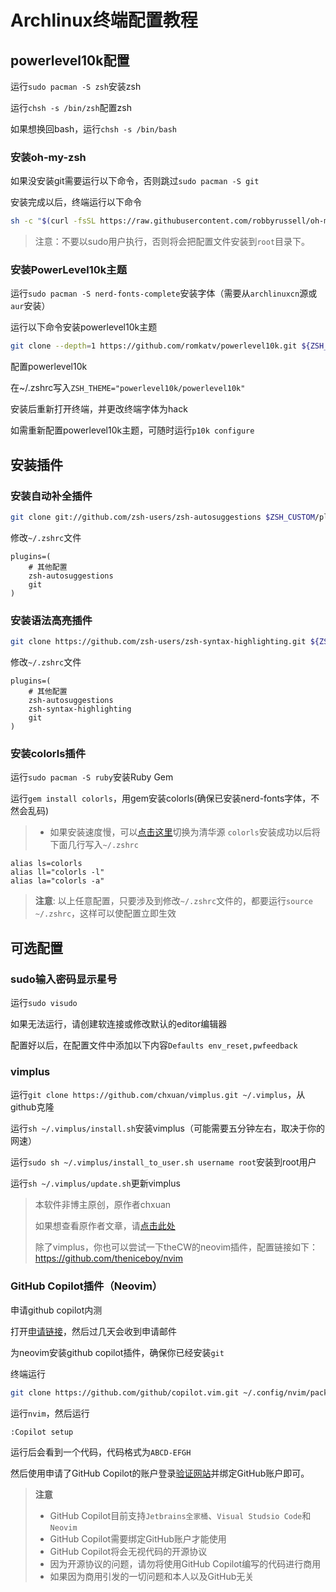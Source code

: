 # Archlinux终端配置教程
## powerlevel10k配置

运行`sudo pacman -S zsh`安装zsh 

运行`chsh -s /bin/zsh`配置zsh

如果想换回bash，运行`chsh -s /bin/bash`

### 安装oh-my-zsh

如果没安装git需要运行以下命令，否则跳过`sudo pacman -S git`

安装完成以后，终端运行以下命令
```bash
sh -c "$(curl -fsSL https://raw.githubusercontent.com/robbyrussell/oh-my-zsh/master/tools/install.sh)" 
```
> 注意：不要以sudo用户执行，否则将会把配置文件安装到`root`目录下。

### 安装PowerLevel10k主题

运行`sudo pacman -S nerd-fonts-complete`安装字体（需要从`archlinuxcn`源或`aur`安装）

运行以下命令安装powerlevel10k主题
```bash
git clone --depth=1 https://github.com/romkatv/powerlevel10k.git ${ZSH_CUSTOM:-$HOME/.oh-my-zsh/custom}/themes/powerlevel10k
```

配置powerlevel10k

在~/.zshrc写入`ZSH_THEME="powerlevel10k/powerlevel10k" `

安装后重新打开终端，并更改终端字体为hack

如需重新配置powerlevel10k主题，可随时运行`p10k configure`

## 安装插件

### 安装自动补全插件

```bash
git clone git://github.com/zsh-users/zsh-autosuggestions $ZSH_CUSTOM/plugins/zsh-autosuggestions
```
修改`~/.zshrc`文件
```
plugins=(
    # 其他配置
    zsh-autosuggestions
    git
)
```

### 安装语法高亮插件

```bash
git clone https://github.com/zsh-users/zsh-syntax-highlighting.git ${ZSH_CUSTOM:-~/.oh-my-zsh/custom}/plugins/zsh-syntax-highlighting
```
修改`~/.zshrc`文件
```
plugins=(
    # 其他配置
    zsh-autosuggestions
    zsh-syntax-highlighting
    git
)
```
### 安装colorls插件

运行`sudo pacman -S ruby`安装Ruby Gem

运行`gem install colorls`，用gem安装colorls(确保已安装nerd-fonts字体，不然会乱码)

> - 如果安装速度慢，可以[点击这里](https://mirror.tuna.tsinghua.edu.cn/help/rubygems/)切换为清华源
`colorls`安装成功以后将下面几行写入`~/.zshrc`
```
alias ls=colorls
alias ll="colorls -l"
alias la="colorls -a"
```
> **注意**: 以上任意配置，只要涉及到修改`~/.zshrc`文件的，都要运行`source ~/.zshrc`，这样可以使配置立即生效

## 可选配置

### sudo输入密码显示星号

运行`sudo visudo`

如果无法运行，请创建软连接或修改默认的editor编辑器 

配置好以后，在配置文件中添加以下内容`Defaults env_reset,pwfeedback`

### vimplus

运行`git clone https://github.com/chxuan/vimplus.git ~/.vimplus`，从github克隆

运行`sh ~/.vimplus/install.sh`安装vimplus（可能需要五分钟左右，取决于你的网速）

运行`sudo sh ~/.vimplus/install_to_user.sh username root`安装到root用户

运行`sh ~/.vimplus/update.sh`更新vimplus

> 本软件非博主原创，原作者chxuan
> 
> 如果想查看原作者文章，请[点击此处](https://www.cnblogs.com/highway-9/p/5984285.html)
> 
> 除了vimplus，你也可以尝试一下theCW的neovim插件，配置链接如下：https://github.com/theniceboy/nvim

### GitHub Copilot插件（Neovim）

申请github copilot内测

打开[申请链接](https://copilot.github.com/)，然后过几天会收到申请邮件

为neovim安装github copilot插件，确保你已经安装`git`

终端运行
```bash
git clone https://github.com/github/copilot.vim.git ~/.config/nvim/pack/github/start/copilot.vim
```

运行`nvim`，然后运行
```
:Copilot setup
```

运行后会看到一个代码，代码格式为`ABCD-EFGH`

然后使用申请了GitHub Copilot的账户登录[验证网站](https://github.com/login/device)并绑定GitHub账户即可。

> **注意**
> - GitHub Copilot目前支持`Jetbrains全家桶`、`Visual Studsio Code`和`Neovim`
> - GitHub Copilot需要绑定GitHub账户才能使用
> - GitHub Copilot将会无视代码的开源协议
> - 因为开源协议的问题，请勿将使用GitHub Copilot编写的代码进行商用
> - 如果因为商用引发的一切问题和本人以及GitHub无关
